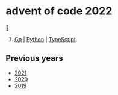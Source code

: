 # advent of code 2022

🎄

1. [Go](https://github.com/alex-schaaf/adventofcode2022/blob/main/day01/main.go) | [Python](https://github.com/alex-schaaf/adventofcode2022/blob/main/day01/main.py) | [TypeScript](https://github.com/alex-schaaf/adventofcode2022/blob/main/day01/main.ts)

## Previous years

- [2021](https://github.com/alex-schaaf/adventofcode2021)
- [2020](https://github.com/alex-schaaf/adventofcode2020)
- [2019](https://github.com/alex-schaaf/adventofcode2019)
